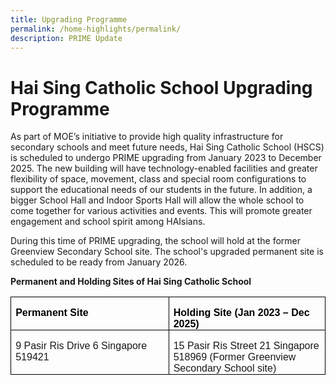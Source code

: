 ```yaml
---
title: Upgrading Programme
permalink: /home-highlights/permalink/
description: PRIME Update
---
```

# **Hai Sing Catholic School Upgrading Programme**
       
As part of MOE’s initiative to provide high quality infrastructure for secondary schools and meet future needs, Hai Sing Catholic School (HSCS) is scheduled to undergo PRIME upgrading from January 2023 to December 2025. The new building will have technology-enabled facilities and greater flexibility of space, movement, class and special room configurations to support the educational needs of our students in the future. In addition, a bigger School Hall and Indoor Sports Hall will allow the whole school to come together for various activities and events. This will promote greater engagement and school spirit among HAIsians.

During this time of PRIME upgrading, the school will hold at the former Greenview Secondary School site. The school's upgraded permanent site is scheduled to be ready from January 2026.



**Permanent and Holding Sites of Hai Sing Catholic School**



<table class="MsoTableGrid" border="1" cellspacing="0" cellpadding="0" style="border-collapse:collapse;border:none;mso-border-alt:solid windowtext .5pt;
 mso-yfti-tbllook:1184;mso-padding-alt:0cm 5.4pt 0cm 5.4pt"><tbody><tr style="mso-yfti-irow:0;mso-yfti-firstrow:yes"><td width="312" valign="top" style="width:233.75pt;border:solid windowtext 1.0pt;
  mso-border-alt:solid windowtext .5pt;padding:0cm 5.4pt 0cm 5.4pt"><p class="MsoNormal" style="margin-bottom:0cm;line-height:normal"><b><span style="font-family:&quot;Arial&quot;,sans-serif;color:black;mso-themecolor:text1">Permanent Site</span></b></p></td><td width="312" valign="top" style="width:233.75pt;border:solid windowtext 1.0pt;
  border-left:none;mso-border-left-alt:solid windowtext .5pt;mso-border-alt:
  solid windowtext .5pt;padding:0cm 5.4pt 0cm 5.4pt"><p class="MsoNormal" style="margin-bottom:0cm;line-height:normal"><b><span style="font-family:&quot;Arial&quot;,sans-serif;color:black;mso-themecolor:text1">Holding Site (Jan 2023 – Dec 2025)</span></b></p></td></tr><tr style="mso-yfti-irow:1;mso-yfti-lastrow:yes;height:38.65pt"><td width="312" valign="top" style="width:233.75pt;border:solid windowtext 1.0pt;
  border-top:none;mso-border-top-alt:solid windowtext .5pt;mso-border-alt:solid windowtext .5pt;
  padding:0cm 5.4pt 0cm 5.4pt;height:38.65pt"><p class="MsoNormal" style="margin-bottom:0cm;line-height:normal"><span style="font-family:&quot;Arial&quot;,sans-serif">9 Pasir Ris Drive 6 Singapore 519421<span style="color:black;mso-themecolor:text1"></span></span></p></td><td width="312" valign="top" style="width:233.75pt;border-top:none;border-left:
  none;border-bottom:solid windowtext 1.0pt;border-right:solid windowtext 1.0pt;
  mso-border-top-alt:solid windowtext .5pt;mso-border-left-alt:solid windowtext .5pt;
  mso-border-alt:solid windowtext .5pt;padding:0cm 5.4pt 0cm 5.4pt;height:38.65pt"><p class="MsoNormal" style="margin-bottom:0cm;line-height:normal"><span style="font-family:&quot;Arial&quot;,sans-serif">15 Pasir Ris Street 21 Singapore 518969  (Former Greenview Secondary School site)<span style="color:black;
  mso-themecolor:text1"></span></span></p></td></tr></tbody></table>